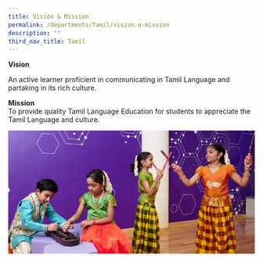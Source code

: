 ```yaml
---
title: Vision & Mission
permalink: /departments/Tamil/vision-n-mission
description: ""
third_nav_title: Tamil
---
```


<p><strong>Vision</strong></p>
<div>
<p>An active learner proficient in communicating in Tamil Language and partaking in its rich culture.</p>
<p><strong>Mission<br /></strong>To provide quality Tamil Language Education for students to appreciate the Tamil Language and culture.</p>
</div>

![](/images/TLDeptBanner%20(1).jpg)